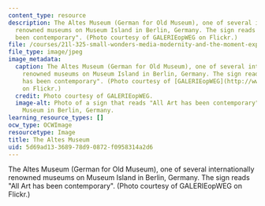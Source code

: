 ```yaml
---
content_type: resource
description: The Altes Museum (German for Old Museum), one of several internationally
  renowned museums on Museum Island in Berlin, Germany. The sign reads "All Art has
  been contemporary". (Photo courtesy of GALERIEopWEG on Flickr.)
file: /courses/21l-325-small-wonders-media-modernity-and-the-moment-experiments-in-time-fall-2010/5d69ad13368978d90872f0958314a2d6_21l-325f10-th.jpg
file_type: image/jpeg
image_metadata:
  caption: The Altes Museum (German for Old Museum), one of several internationally
    renowned museums on Museum Island in Berlin, Germany. The sign reads "All Art
    has been contemporary". (Photo courtesy of [GALERIEopWEG](http://www.flickr.com/photos/galerieopweg/1173413488/)
    on Flickr.)
  credit: Photo courtesy of GALERIEopWEG.
  image-alt: Photo of a sign that reads "All Art has been contemporary" over the Altes
    Museum in Berlin, Germany.
learning_resource_types: []
ocw_type: OCWImage
resourcetype: Image
title: The Altes Museum
uid: 5d69ad13-3689-78d9-0872-f0958314a2d6
---
```

The Altes Museum (German for Old Museum), one of several internationally renowned museums on Museum Island in Berlin, Germany. The sign reads "All Art has been contemporary". (Photo courtesy of GALERIEopWEG on Flickr.)

